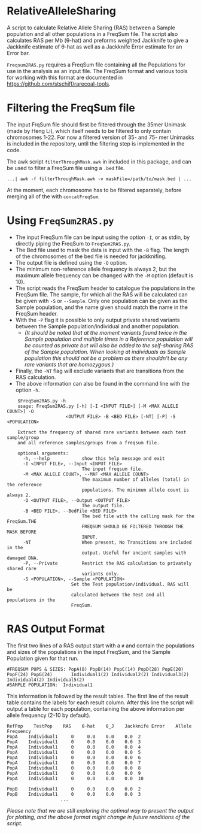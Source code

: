 # RelativeAlleleSharing
A script to calculate Relative Allele Sharing (RAS) between a Sample population and all other populations in a FreqSum file. The script also calculates RAS per Mb (θ-hat) and preforms weighted Jackknife to give a Jackknife estimate of θ-hat as well as a Jackknife Error estimate for an Error bar.

`Freqsum2RAS.py` requires a FreqSum file containing all the Populations for use in the analysis as an input file. The FreqSum format and various tools for working with this format are documented in https://github.com/stschiff/rarecoal-tools.

# Filtering the FreqSum file
The input FrqSum file should first be filtered through the 35mer Unimask (made by Heng Li), which itself needs to be filtered to only contain chromosomes 1-22. For now a filtered version of 35- and 75- mer Unimasks is included in the repository, until the filtering step is implemented in the code. 

The awk script `filterThroughMask.awk` in included in this package, and can be used to filter a FreqSum file using a `.bed` file. 
   
    ...| awk -f filterThroughMask.awk -v maskFile=/path/to/mask.bed | ...

At the moment, each chromosome has to be filtered separately, before merging all of the with `concatFreqSum`.

# Using `FreqSum2RAS.py`
* The input FreqSum file can be input using the option `-I`, or as stdin, by directly piping the FreqSum to `FreqSum2RAS.py`.
* The Bed file used to mask the data is input with the `-B` flag. The length of the chromosomes of the bed file is needed for jackknifing.
* The output file is defined using the `-O` option.
* The minimum non-reference allele frequency is always 2, but the maximum allele frequency can be changed with the `-M` option (default is 10).
* The script reads the FreqSum header to catalogue the populations in the FreqSum file. The sample, for which all the RAS will be calculated can be given with `-S` or `--Sample`. Only one population can be given as the Sample population, and the name given should match the name in the FreqSum header.
* With the `-P` flag it is possible to only output private shared variants between the Sample population/individual and another population. 
  * _(It should be noted that at the moment variants found twice in the Sample population and multiple times in a Reference population will be counted as private but will also be added to the self-sharing RAS of the Sample population. When looking at individuals as Sample population this should not be a problem as there shouldn't be any rare variants that are homozygous.)_
* Finally, the `-NT` flag will exclude variants that are transitions from the RAS calculation. 
* The above information can also be found in the command line with the option `-h`.
```
    $FreqSum2RAS.py -h 
    usage: FreqSum2RAS.py [-h] [-I <INPUT FILE>] [-M <MAX ALLELE COUNT>] -O
                      <OUTPUT FILE> -B <BED FILE> [-NT] [-P] -S <POPULATION>

    Extract the frequency of shared rare variants between each test sample/group
    and all reference samples/groups from a freqsum file.

    optional arguments:
      -h, --help            show this help message and exit
      -I <INPUT FILE>, --Input <INPUT FILE>
                            The input freqsum file.
      -M <MAX ALLELE COUNT>, --MAF <MAX ALLELE COUNT>
                            The maximum number of alleles (total) in the reference
                            populations. The minimum allele count is always 2.
      -O <OUTPUT FILE>, --Output <OUTPUT FILE>
                            The output file.
      -B <BED FILE>, --BedFile <BED FILE>
                            The bed file with the calling mask for the FreqSum.THE
                            FREQSUM SHOULD BE FILTERED THROUGH THE MASK BEFORE
                            INPUT.
      -NT                   When present, No Transitions are included in the
                            output. Useful for ancient samples with damaged DNA.
      -P, --Private         Restrict the RAS calculation to privately shared rare
                            variants only.
      -S <POPULATION>, --Sample <POPULATION>
                        Set the Test population/individual. RAS will be
                        calculated between the Test and all populations in the
                        FreqSum.
```
# RAS Output Format

The first two lines of a RAS output start with a `#` and contain the populations and sizes of the populations in the input FreqSum, and the Sample Population given for that run. 

    #FREQSUM POPS & SIZES: PopA(8) PopB(14) PopC(14) PopD(28) PopE(20) PopF(24) PopG(24)       Individual1(2) Individual2(2) Individual3(2) Individual4(2) Individual5(2)
    #SAMPLE POPULATION:  Individual1

This information is followed by the result tables.
The first line of the result table contains the labels for each result column. 
After this line the script will output a table for each population, containing the above information per allele frequency (2-10 by default).

    RefPop    TestPop    RAS    θ-hat    θ_J    Jackknife Error    Allele Frequency 
    PopA    Individual1 	0	  0.0	 0.0	0.0  2
    PopA    Individual1 	0	  0.0	 0.0	0.0  3
    PopA    Individual1 	0	  0.0	 0.0	0.0  4
    PopA    Individual1 	0	  0.0	 0.0	0.0  5
    PopA    Individual1 	0	  0.0	 0.0	0.0  6
    PopA    Individual1 	0	  0.0	 0.0	0.0  7
    PopA    Individual1 	0	  0.0	 0.0	0.0  8
    PopA    Individual1 	0	  0.0	 0.0	0.0  9
    PopA    Individual1 	0	  0.0	 0.0	0.0  10
    
    PopB    Individual1 	0	  0.0	 0.0	0.0  2
    PopB    Individual1 	0	  0.0	 0.0	0.0  3
                        ...

_Please note that we are still exploring the optimal way to present the output for plotting, and the above format might change in future renditions of the script._
